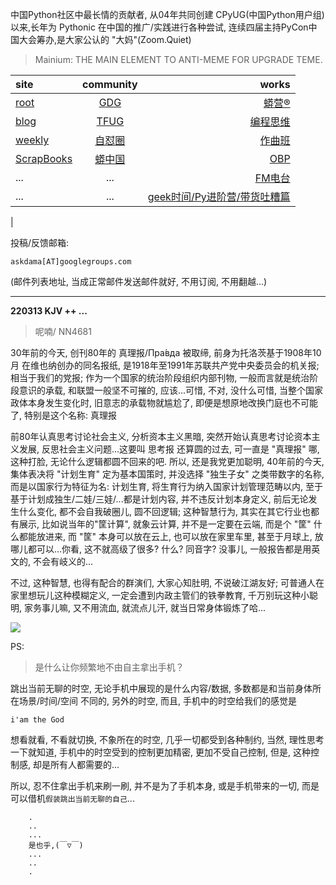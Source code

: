 中国Python社区中最长情的贡献者, 从04年共同创建 CPyUG(中国Python用户组)以来,长年为 Pythonic 在中国的推广/实践进行各种尝试, 连续四届主持PyCon中国大会筹办,是大家公认的 "大妈"(Zoom.Quiet)

> Mainium: THE MAIN ELEMENT TO ANTI-MEME FOR UPGRADE TEME.

| site | community | works |
| :-----| :----: | ----: |
| [root](http://zoomquiet.io/) | [GDG](https://blog.zhgdg.org/) | [蟒营®](https://doc.101.camp/) |
| [blog](https://blog.zoomquiet.io/pages/zoomquiet.html) | [TFUG](http://zh.tfug.world/) | [编程思维](https://py.101.camp/) |
| [weekly](http://weekly.pychina.org/) | [自怼圈](https://du.101.camp/) | [作曲班](https://mu.101.camp/) |
| [ScrapBooks](https://zoomquiet.io/collection.html) | [蟒中国](https://pychina.org/) | [OBP](https://zoomquiet.io/obp/index.html) |
| ... | ... | [FM电台](https://fm.101.camp/) |
| ... | ... | [geek时间/Py进阶营/带货吐糟篇](https://fm.101.camp/2020/geek2py-dama.html) 
 |


投稿/反馈邮箱:

    askdama[AT]googlegroups.com

(邮件列表地址, 
当成正常邮件发送邮件就好, 不用订阅, 不用翻越...)



---------------------------------------------------
**220313 KJV ++ ...**


> 呢喃/ NN4681




30年前的今天,  创刊80年的 真理报/Пра́вда 被取缔,  前身为托洛茨基于1908年10月 在维也纳创办的同名报纸, 是1918年至1991年苏联共产党中央委员会的机关报; 相当于我们的党报; 作为一个国家的统治阶段组织内部刊物, 一般而言就是统治阶段意识的承载, 和联盟一般坚不可摧的, 应该...可惜, 不对, 没什么可惜, 当整个国家政体本身发生变化时, 旧意志的承载物就尴尬了, 即便是想原地改换门庭也不可能了, 特别是这个名称:
真理报

前80年认真思考讨论社会主义, 分析资本主义黑暗, 突然开始认真思考讨论资本主义发展, 反思社会主义问题...这要叫 思考报 还算圆的过去, 可一直是 "真理报" 哪, 这种打脸, 无论什么逻辑都圆不回来的吧.
所以, 还是我党更加聪明, 40年前的今天, 集体表决将 "计划生育" 定为基本国策时, 并没选择 "独生子女" 之类带数字的名称, 而是以国家行为特征为名: 计划生育, 将生育行为纳入国家计划管理范畴以内, 至于基于计划成独生/二娃/三娃/...都是计划内容, 并不违反计划本身定义, 前后无论发生什么变化, 都不会自我破圈儿, 圆不回逻辑;
这种智慧行为, 其实在其它行业也都有展示, 比如说当年的"筐计算", 就象云计算, 并不是一定要在云端, 而是个 "筐" 什么都能放进来, 而 "筐" 本身可以放在云上, 也可以放在家里车里, 甚至于月球上, 放哪儿都可以...你看, 这不就高级了很多? 什么? 同音字? 没事儿, 一般报告都是用英文的, 不会有岐义的...

不过, 这种智慧, 也得有配合的群演们, 大家心知肚明, 不说破江湖友好; 可普通人在家里想玩儿这种模糊定义, 一定会遭到内政主管们的铁拳教育, 千万别玩这种小聪明, 家务事儿嘛, 又不用流血, 就流点儿汗, 就当日常身体锻炼​了哈...


![](https://ipic.zoomquiet.top/2022-03-12-zq42-today-card-2203.013.jpeg)







PS:
> 是什么让你频繁地不由自主拿出手机？

跳出当前无聊的时空,
无论手机中展现的是什么内容/数据,
多数都是和当前身体所在场景/时间/空间 不同的,
另外的时空,
而且, 手机中的时空给我们的感觉是

    i'am the God

想看就看, 不看就切换,
不象所在的时空, 几乎一切都受到各种制约,
当然,
理性思考一下就知道,
手机中的时空受到的控制更加精密, 更加不受自己控制,
但是, 这种控制感,
却是所有人都需要的...

所以, 
忍不住拿出手机来刷一刷,
并不是为了手机本身, 或是手机带来的一切,
而是可以借机`假装跳出当前无聊的自己`...



```
    .
    ..
    ...
    是也乎,(￣▽￣)
    ...
    ..
    .
```


